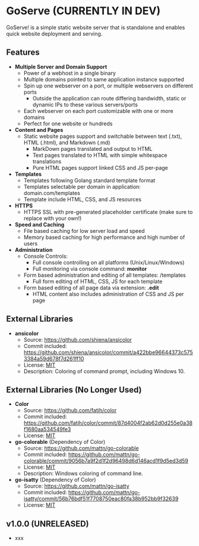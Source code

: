 

GoServe (CURRENTLY IN DEV)
=======

GoServe! is a simple static website server that is standalone and enables quick website deployment and serving.

Features
--------

 * **Multiple Server and Domain Support**
   * Power of a webhost in a single binary
   * Multiple domains pointed to same application instance supported
   * Spin up one webserver on a port, or multiple webservers on different ports
     * Outside the application can route differing bandwidth, static or dynamic IPs to these various servers/ports
   * Each webserver on each port customizable with one or more domains
   * Perfect for one website or hundreds
 * **Content and Pages**
   * Static website pages support and switchable between text (.txt), HTML (.html), and Markdown (.md)
     * MarkDown pages translated and output to HTML
     * Text pages translated to HTML with simple whitespace translations
     * Pure HTML pages support linked CSS and JS per-page
 * **Templates**
   * Templates following Golang standard template format
   * Templates selectable per domain in application: domain.com/templates
   * Template include HTML, CSS, and JS resources
 * **HTTPS**
   * HTTPS SSL with pre-generated placeholder certificate (make sure to replace with your own!)
 * **Speed and Caching**
   * File based caching for low server load and speed
   * Memory based caching for high performance and high number of users
 * **Administration**
   * Console Controls:
 	 * Full console controlling on all platforms (Unix/Linux/Windows)
 	 * Full monitoring via console command: **monitor**
   * Form based administration and editing of all templates: /templates
     * Full form editing of HTML, CSS, JS for each template
   * Form based editing of all page data via extension: **.edit**
     * HTML content also includes administration of CSS and JS per page

External Libraries
------------------

 * **ansicolor**
   * Source: https://github.com/shiena/ansicolor
   * Commit included: https://github.com/shiena/ansicolor/commit/a422bbe96644373c5753384a59d678f7d261ff10
   * License: [MIT](https://en.wikipedia.org/wiki/MIT_License)
   * Description: Coloring of command prompt, including Windows 10.

External Libraries (No Longer Used)
-----------------------------------

 * **Color**
   * Source: https://github.com/fatih/color
   * Commit included: https://github.com/fatih/color/commit/87d4004f2ab62d0d255e0a38f1680aa534549fe3
   * License: [MIT](https://en.wikipedia.org/wiki/MIT_License)
 * **go-colorable** (Dependency of Color)
   * Source: https://github.com/mattn/go-colorable
   * Commit included: https://github.com/mattn/go-colorable/commit/9056b7a9f2d1f2d96498d6d146acd1f9d5ed3d59
   * License: [MIT](https://en.wikipedia.org/wiki/MIT_License)
   * Description: Windows coloring of command line.
 * **go-isatty** (Dependency of Color)
   * Source: https://github.com/mattn/go-isatty
   * Commit included: https://github.com/mattn/go-isatty/commit/56b76bdf51f7708750eac80fa38b952bb9f32639
   * License: [MIT](https://en.wikipedia.org/wiki/MIT_License)

v1.0.0 (UNRELEASED)
------

 * xxx
